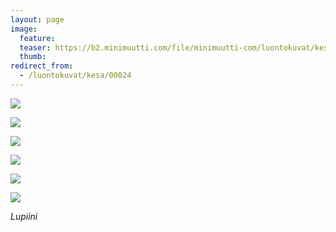 ```yaml
---
layout: page
image:
  feature:
  teaser: https://b2.minimuutti.com/file/minimuutti-com/luontokuvat/kes%C3%A4/2/DSC28782-245px.jpg
  thumb:
redirect_from:
  - /luontokuvat/kesa/00024
---
```


![](https://b2.minimuutti.com/file/minimuutti-com/luontokuvat/kes%C3%A4/2/DSC28778-800px.jpg)

![](https://b2.minimuutti.com/file/minimuutti-com/luontokuvat/kes%C3%A4/2/DSC28777-800px.jpg)

![](https://b2.minimuutti.com/file/minimuutti-com/luontokuvat/kes%C3%A4/2/DSC28780-800px.jpg)

![](https://b2.minimuutti.com/file/minimuutti-com/luontokuvat/kes%C3%A4/2/DSC28782-800px.jpg)

![](https://b2.minimuutti.com/file/minimuutti-com/luontokuvat/kes%C3%A4/2/DSC28794-800px.jpg)

![](https://b2.minimuutti.com/file/minimuutti-com/luontokuvat/kes%C3%A4/2/DSC28798-800px.jpg)

*Lupiini*
